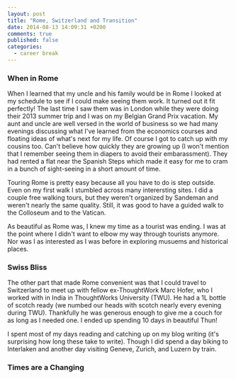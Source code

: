 ```yaml
---
layout: post
title: "Rome, Switzerland and Transition"
date: 2014-08-13 14:09:31 +0200
comments: true
published: false
categories:
  - career break
---
```

### When in Rome

When I learned that my uncle and his family would be in Rome I looked at my schedule to see if I could make seeing them
work. It turned out it fit perfectly! The last time I saw them was in London while they were doing their 2013 summer
trip and I was on my Belgian Grand Prix vacation. My aunt and uncle are well versed in the world of business so we had
many evenings discussing what I've learned from the economics courses and floating ideas of what's next for my life. Of
course I got to catch up with my cousins too. Can't believe how quickly they are growing up (I won't mention that I
remember seeing them in diapers to avoid their embarassment).  They had rented a flat near the Spanish Steps which made
it easy for me to cram in a bunch of sight-seeing in a short amount of time.

Touring Rome is pretty easy because all you have to do is step outside. Even on my first walk I stumbled across many
interersting sites. I did a couple free walking tours, but they weren't organized by Sandeman and weren't nearly the
same quality. Still, it was good to have a guided walk to the Colloseum and to the Vatican.

As beautiful as Rome was, I knew my time as a tourist was ending. I was at the point where I didn't want to elbow my
way through tourists anymore. Nor was I as interested as I was before in exploring musuems and historical places.

### Swiss Bliss

The other part that made Rome convenient was that I could travel to Switzerland to meet up with fellow ex-ThoughtWork
Marc Hofer, who I worked with in India in ThoughtWorks University (TWU). He had a 1L bottle of scotch ready (we numbed our
heads with scotch nearly every evening during TWU). Thankfully he was generous enough to give me a couch for as long as
I needed one. I ended up spending 10 days in beautiful Thun!

I spent most of my days reading and catching up on my blog writing (it's surprising how long these take to write).
Though I did spend a day biking to Interlaken and another day visiting Geneve, Zurich, and Luzern by train.


### Times are a Changing


